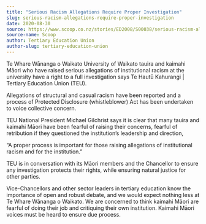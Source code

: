 ```yaml
---
title: "Serious Racism Allegations Require Proper Investigation"
slug: serious-racism-allegations-require-proper-investigation
date: 2020-08-30
source: https://www.scoop.co.nz/stories/ED2008/S00038/serious-racism-allegations-require-proper-investigation.htm
source-name: Scoop
author: Tertiary Education Union
author-slug: tertiary-education-union
---
```


<p>Te Whare Wānanga o Waikato University of Waikato tauira
and kaimahi Māori who have raised serious allegations of
institutional racism at the university have a right to a
full investigation says Te Hautū Kahurangi | Tertiary
Education Union (TEU).</p>

<p>Allegations of structural
and casual racism have been reported and a process of
Protected Disclosure (whistleblower) Act has been undertaken
to voice collective concern.</p>

<p>TEU National President
Michael Gilchrist says it is clear that many tauira and
kaimahi Māori have been fearful of raising their concerns,
fearful of retribution if they questioned the
institution’s leadership and direction,</p>

<p>“A proper
process is important for those raising allegations of
institutional racism and for the institution.”</p>

<p>TEU
is in conversation with its Māori members and the
Chancellor to ensure any investigation protects their
rights, while ensuring natural justice for other
parties.</p>

<p>Vice-Chancellors and other sector leaders in
tertiary education know the importance of open and robust
debate, and we would expect nothing less at Te Whare
Wānanga o Waikato. We are concerned to think kaimahi Māori
are fearful of doing their job and critiquing their own
institution. Kaimahi Māori voices must be heard to ensure
due
process.</p>